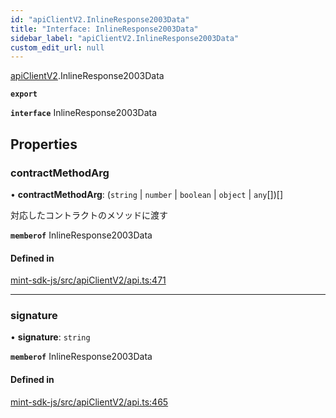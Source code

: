```yaml
---
id: "apiClientV2.InlineResponse2003Data"
title: "Interface: InlineResponse2003Data"
sidebar_label: "apiClientV2.InlineResponse2003Data"
custom_edit_url: null
---
```


[apiClientV2](../modules/apiClientV2).InlineResponse2003Data

**`export`**

**`interface`** InlineResponse2003Data

## Properties

### contractMethodArg

• **contractMethodArg**: (`string` \| `number` \| `boolean` \| `object` \| `any`[])[]

対応したコントラクトのメソッドに渡す

**`memberof`** InlineResponse2003Data

#### Defined in

[mint-sdk-js/src/apiClientV2/api.ts:471](https://github.com/KyuzanInc/mint-sdk-js/blob/d2ac52e/src/apiClientV2/api.ts#L471)

___

### signature

• **signature**: `string`

**`memberof`** InlineResponse2003Data

#### Defined in

[mint-sdk-js/src/apiClientV2/api.ts:465](https://github.com/KyuzanInc/mint-sdk-js/blob/d2ac52e/src/apiClientV2/api.ts#L465)
